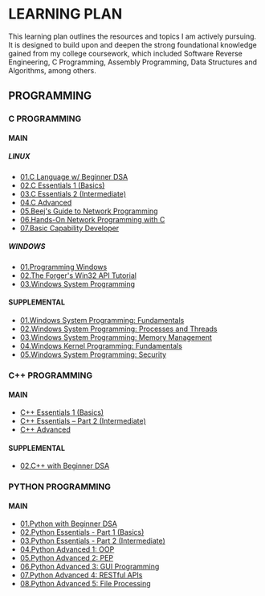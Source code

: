 # LEARNING PLAN
This learning plan outlines the resources and topics I am actively pursuing. It is designed to build upon and deepen the strong foundational knowledge gained from my college coursework, which included Software Reverse Engineering, C Programming, Assembly Programming, Data Structures and Algorithms, among others. 

## PROGRAMMING
### C PROGRAMMING
#### MAIN
##### LINUX
 - [01.C Language w/ Beginner DSA](https://www.codechef.com/roadmap/c-dsa "C language with Beginner DSA")
 - [02.C Essentials 1 (Basics)](https://edube.org/study/ce1 "C Essentials 1 (Basics)")
 - [03.C Essentials 2 (Intermediate)](https://edube.org/study/ce2 "C Essentials 2 (Intermediate)")
 - [04.C Advanced](https://edube.org/study/clp "C Advanced")
 - [05.Beej's Guide to Network Programming](https://beej.us/guide/ "Network Programming")
 - [06.Hands-On Network Programming with C](https://learning.oreilly.com/library/view/hands-on-network-programming/9781789349863/ "Network Programming")
 - [07.Basic Capability Developer](https://ccds.pages.levelup.cce.af.mil/training/basic/curriculum/index.html "Basic Capability Developer")

##### WINDOWS
 - [01.Programming Windows](https://learning.oreilly.com/library/view/programming-windows-r-fifth/9780735642225/ "Programming Windows®, Fifth Edition")
 - [02.The Forger's Win32 API Tutorial](https://winprog.org/tutorial/ "Win 32 API Tutorial")
 - [03.Windows System Programming](https://learning.oreilly.com/library/view/windows-system-programming/9780321658319/ "Windows System Programming")

#### SUPPLEMENTAL
 - [01.Windows System Programming: Fundamentals](https://my.ine.com/CyberSecurity/courses/b6f465e1/windows-system-programming-fundamentals "Windows System Programming: Fundamentals")
 - [02.Windows System Programming: Processes and Threads
](https://my.ine.com/CyberSecurity/courses/cd89b53e/windows-system-programming-processes-and-threads "Windows System Programming: Processes and Threads")
 - [03.Windows System Programming: Memory Management
](https://my.ine.com/CyberSecurity/courses/f020cde3/windows-system-programming-memory-management "Windows System Programming: Memory Management")
 - [04.Windows Kernel Programming: Fundamentals
](https://my.ine.com/CyberSecurity/courses/d5e1d053/windows-kernel-programming-fundamentals "Windows Kernel Programming: Fundamentals")
 - [05.Windows System Programming: Security](https://my.ine.com/CyberSecurity/courses/4744a81e/windows-system-programming-security "Windows System Programming: Security")


### C++ PROGRAMMING
#### MAIN
 - [C++ Essentials 1 (Basics)](https://edube.org/study/cppe1 "C++ Essentials 1 (Basics)")
 - [C++ Essentials – Part 2 (Intermediate)](https://edube.org/study/cppe2 "C++ Essentials – Part 2 (Intermediate)")
 - [C++ Advanced](https://edube.org/study/cpp "C++ Advanced")

#### SUPPLEMENTAL
 - [02.C++ with Beginner DSA](https://www.codechef.com/roadmap/cpp-dsa "C++ with Beginner DSA")

### PYTHON PROGRAMMING
#### MAIN
 - [01.Python with Beginner DSA](https://www.codechef.com/roadmap/python-dsa "Python with Beginner DSA")
 - [02.Python Essentials - Part 1 (Basics)](https://edube.org/study/pe1 "Python Essentials - Part 1 (Basics)")
 - [03.Python Essentials - Part 2 (Intermediate)](https://edube.org/study/pe2 "Python Essentials - Part 2 (Intermediate)")
 - [04.Python Advanced 1: OOP](https://edube.org/study/pcpp1-1 "Python Advanced 1: OOP")
 - [05.Python Advanced 2: PEP](https://edube.org/study/pcpp1-2 "Python Advanced 2: PEP")
 - [06.Python Advanced 3: GUI Programming](https://edube.org/study/pcpp1-3 "Python Advanced 3: GUI Programming")
 - [07.Python Advanced 4: RESTful APIs](https://edube.org/study/pcpp1-4 "Python Advanced 4: RESTful APIs")
 - [08.Python Advanced 5: File Processing](https://edube.org/study/pcpp1-5 "Python Advanced 5: File Processing")
